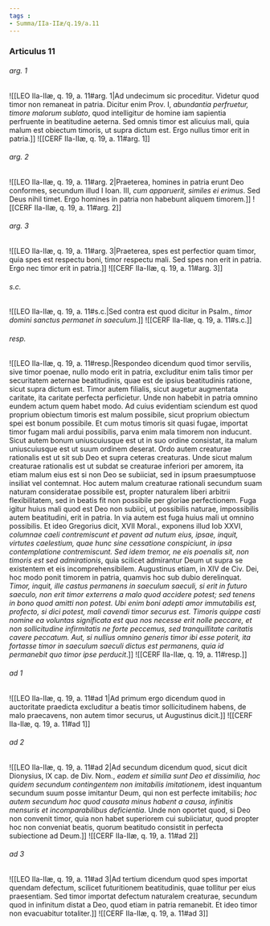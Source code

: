 ```yaml
---
tags : 
- Summa/IIa-IIæ/q.19/a.11
---
```


### Articulus 11

###### arg. 1
![[LEO IIa-IIæ, q. 19, a. 11#arg. 1|Ad undecimum sic proceditur. Videtur quod timor non remaneat in patria. Dicitur enim Prov. I, *abundantia perfruetur, timore malorum sublato*, quod intelligitur de homine iam sapientia perfruente in beatitudine aeterna. Sed omnis timor est alicuius mali, quia malum est obiectum timoris, ut supra dictum est. Ergo nullus timor erit in patria.]]
![[CERF IIa-IIæ, q. 19, a. 11#arg. 1]]

###### arg. 2
![[LEO IIa-IIæ, q. 19, a. 11#arg. 2|Praeterea, homines in patria erunt Deo conformes, secundum illud I Ioan. III, *cum apparuerit, similes ei erimus*. Sed Deus nihil timet. Ergo homines in patria non habebunt aliquem timorem.]]
![[CERF IIa-IIæ, q. 19, a. 11#arg. 2]]

###### arg. 3
![[LEO IIa-IIæ, q. 19, a. 11#arg. 3|Praeterea, spes est perfectior quam timor, quia spes est respectu boni, timor respectu mali. Sed spes non erit in patria. Ergo nec timor erit in patria.]]
![[CERF IIa-IIæ, q. 19, a. 11#arg. 3]]

###### s.c.
![[LEO IIa-IIæ, q. 19, a. 11#s.c.|Sed contra est quod dicitur in Psalm., *timor domini sanctus permanet in saeculum*.]]
![[CERF IIa-IIæ, q. 19, a. 11#s.c.]]

###### resp.
![[LEO IIa-IIæ, q. 19, a. 11#resp.|Respondeo dicendum quod timor servilis, sive timor poenae, nullo modo erit in patria, excluditur enim talis timor per securitatem aeternae beatitudinis, quae est de ipsius beatitudinis ratione, sicut supra dictum est. Timor autem filialis, sicut augetur augmentata caritate, ita caritate perfecta perficietur. Unde non habebit in patria omnino eundem actum quem habet modo. Ad cuius evidentiam sciendum est quod proprium obiectum timoris est malum possibile, sicut proprium obiectum spei est bonum possibile. Et cum motus timoris sit quasi fugae, importat timor fugam mali ardui possibilis, parva enim mala timorem non inducunt. Sicut autem bonum uniuscuiusque est ut in suo ordine consistat, ita malum uniuscuiusque est ut suum ordinem deserat. Ordo autem creaturae rationalis est ut sit sub Deo et supra ceteras creaturas. Unde sicut malum creaturae rationalis est ut subdat se creaturae inferiori per amorem, ita etiam malum eius est si non Deo se subiiciat, sed in ipsum praesumptuose insiliat vel contemnat. Hoc autem malum creaturae rationali secundum suam naturam consideratae possibile est, propter naturalem liberi arbitrii flexibilitatem, sed in beatis fit non possibile per gloriae perfectionem. Fuga igitur huius mali quod est Deo non subiici, ut possibilis naturae, impossibilis autem beatitudini, erit in patria. In via autem est fuga huius mali ut omnino possibilis. Et ideo Gregorius dicit, XVII Moral., exponens illud Iob XXVI, *columnae caeli contremiscunt et pavent ad nutum eius, ipsae, inquit, virtutes caelestium, quae hunc sine cessatione conspiciunt, in ipsa contemplatione contremiscunt. Sed idem tremor, ne eis poenalis sit, non timoris est sed admirationis*, quia scilicet admirantur Deum ut supra se existentem et eis incomprehensibilem. Augustinus etiam, in XIV de Civ. Dei, hoc modo ponit timorem in patria, quamvis hoc sub dubio derelinquat. *Timor, inquit, ille castus permanens in saeculum saeculi, si erit in futuro saeculo, non erit timor exterrens a malo quod accidere potest; sed tenens in bono quod amitti non potest. Ubi enim boni adepti amor immutabilis est, profecto, si dici potest, mali cavendi timor securus est. Timoris quippe casti nomine ea voluntas significata est qua nos necesse erit nolle peccare, et non sollicitudine infirmitatis ne forte peccemus, sed tranquillitate caritatis cavere peccatum. Aut, si nullius omnino generis timor ibi esse poterit, ita fortasse timor in saeculum saeculi dictus est permanens, quia id permanebit quo timor ipse perducit*.]]
![[CERF IIa-IIæ, q. 19, a. 11#resp.]]

###### ad 1
![[LEO IIa-IIæ, q. 19, a. 11#ad 1|Ad primum ergo dicendum quod in auctoritate praedicta excluditur a beatis timor sollicitudinem habens, de malo praecavens, non autem timor securus, ut Augustinus dicit.]]
![[CERF IIa-IIæ, q. 19, a. 11#ad 1]]

###### ad 2
![[LEO IIa-IIæ, q. 19, a. 11#ad 2|Ad secundum dicendum quod, sicut dicit Dionysius, IX cap. de Div. Nom., *eadem et similia sunt Deo et dissimilia, hoc quidem secundum contingentem non imitabilis imitationem*, idest inquantum secundum suum posse imitantur Deum, qui non est perfecte imitabilis; *hoc autem secundum hoc quod causata minus habent a causa, infinitis mensuris et incomparabilibus deficientia*. Unde non oportet quod, si Deo non convenit timor, quia non habet superiorem cui subiiciatur, quod propter hoc non conveniat beatis, quorum beatitudo consistit in perfecta subiectione ad Deum.]]
![[CERF IIa-IIæ, q. 19, a. 11#ad 2]]

###### ad 3
![[LEO IIa-IIæ, q. 19, a. 11#ad 3|Ad tertium dicendum quod spes importat quendam defectum, scilicet futuritionem beatitudinis, quae tollitur per eius praesentiam. Sed timor importat defectum naturalem creaturae, secundum quod in infinitum distat a Deo, quod etiam in patria remanebit. Et ideo timor non evacuabitur totaliter.]]
![[CERF IIa-IIæ, q. 19, a. 11#ad 3]]

